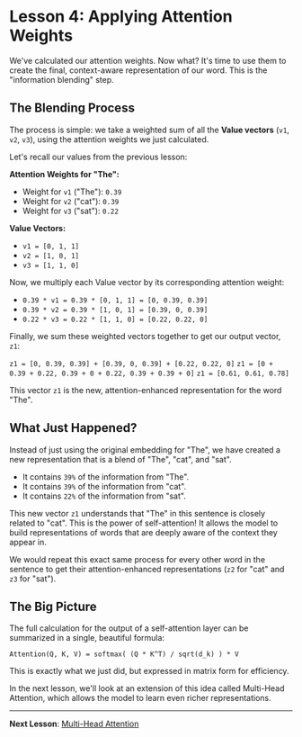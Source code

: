 # Lesson 4: Applying Attention Weights

We've calculated our attention weights. Now what? It's time to use them to create the final, context-aware representation of our word. This is the "information blending" step.

## The Blending Process

The process is simple: we take a weighted sum of all the **Value vectors** (`v1`, `v2`, `v3`), using the attention weights we just calculated.

Let's recall our values from the previous lesson:

**Attention Weights for "The":**
- Weight for `v1` ("The"): `0.39`
- Weight for `v2` ("cat"): `0.39`
- Weight for `v3` ("sat"): `0.22`

**Value Vectors:**
- `v1 = [0, 1, 1]`
- `v2 = [1, 0, 1]`
- `v3 = [1, 1, 0]`

Now, we multiply each Value vector by its corresponding attention weight:

- `0.39 * v1 = 0.39 * [0, 1, 1] = [0, 0.39, 0.39]`
- `0.39 * v2 = 0.39 * [1, 0, 1] = [0.39, 0, 0.39]`
- `0.22 * v3 = 0.22 * [1, 1, 0] = [0.22, 0.22, 0]`

Finally, we sum these weighted vectors together to get our output vector, `z1`:

`z1 = [0, 0.39, 0.39] + [0.39, 0, 0.39] + [0.22, 0.22, 0]`
`z1 = [0 + 0.39 + 0.22, 0.39 + 0 + 0.22, 0.39 + 0.39 + 0]`
`z1 = [0.61, 0.61, 0.78]`

This vector `z1` is the new, attention-enhanced representation for the word "The".

## What Just Happened?

Instead of just using the original embedding for "The", we have created a new representation that is a blend of "The", "cat", and "sat".

- It contains `39%` of the information from "The".
- It contains `39%` of the information from "cat".
- It contains `22%` of the information from "sat".

This new vector `z1` understands that "The" in this sentence is closely related to "cat". This is the power of self-attention! It allows the model to build representations of words that are deeply aware of the context they appear in.

We would repeat this exact same process for every other word in the sentence to get their attention-enhanced representations (`z2` for "cat" and `z3` for "sat").

## The Big Picture

The full calculation for the output of a self-attention layer can be summarized in a single, beautiful formula:

`Attention(Q, K, V) = softmax( (Q * K^T) / sqrt(d_k) ) * V`

This is exactly what we just did, but expressed in matrix form for efficiency.

In the next lesson, we'll look at an extension of this idea called Multi-Head Attention, which allows the model to learn even richer representations.

---

**Next Lesson**: [Multi-Head Attention](05_multi_head_attention.md)